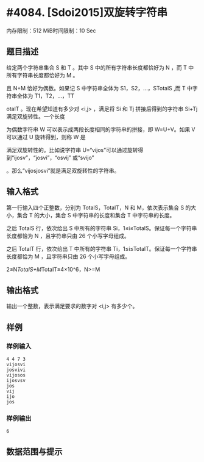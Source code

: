 # #4084. [Sdoi2015]双旋转字符串

内存限制：512 MiB时间限制：10 Sec

## 题目描述

给定两个字符串集合 S 和 T 。其中 S 中的所有字符串长度都恰好为 N ，而 T 中所有字符串长度都恰好为 M 。

且 N+M 恰好为偶数。如果记 S 中字符串全体为 S1，S2，...，STotalS ,而 T 中字符串全体为 T1，T2，...，TT

otalT 。现在希望知道有多少对 <i,j> ，满足将 Si 和 Tj 拼接后得到的字符串 Si+Tj 满足双旋转性。一个长度

为偶数字符串 W 可以表示成两段长度相同的字符串的拼接，即 W=U+V。如果 V 可以通过 U 旋转得到，则称 W 是

满足双旋转性的。比如说字符串 U=&ldquo;vijos&rdquo;可以通过旋转得到&ldquo;ijosv&rdquo;，&ldquo;josvi&rdquo;，&ldquo;osvij&rdquo; 或&ldquo;svijo&rdquo;

。那么&ldquo;vijosjosvi&rdquo;就是满足双旋转性的字符串。

## 输入格式

第一行输入四个正整数，分别为 TotalS，TotalT，N 和 M，依次表示集合 S 的大小，集合 T 的大小，集合 S 中字符串的长度和集合 T 中字符串的长度。

之后 TotalS 行，依次给出 S 中所有的字符串 Si，1&le;i&le;TotalS。保证每一个字符串长度都恰为 N ，且字符串只由 26 个小写字母组成。

之后 TotalT 行，依次给出 T 中所有的字符串 Ti，1&le;i&le;TotalT。保证每一个字符串长度都恰为 M ，且字符串只由 26 个小写字母组成。

2&le;N*TotalS+M*TotalT&le;4&times;10^6，N>=M

## 输出格式

输出一个整数，表示满足要求的数字对 <i,j> 有多少个。

## 样例

### 样例输入

    
    4 4 7 3 
    vijosvi 
    josvivi 
    vijosos 
    ijosvsv 
    jos 
    vij 
    ijo 
    jos
    

### 样例输出

    
    6
    

## 数据范围与提示
